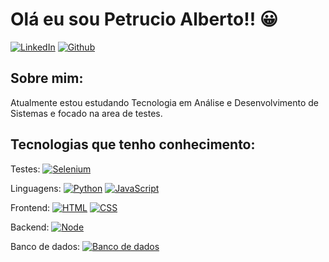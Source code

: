 # Olá eu sou Petrucio Alberto!! 😀

[![LinkedIn](https://img.shields.io/badge/LinkedIn-0077B5?style=for-the-badge&logo=linkedin&logoColor=white)](https://www.linkedin.com/feed/) [![Github](https://img.shields.io/badge/GitHub-100000?style=for-the-badge&logo=github&logoColor=white)](https://github.com/PetrucioAlberto)

## Sobre mim:

Atualmente estou estudando Tecnologia em Análise e Desenvolvimento de Sistemas e
focado na area de testes.





## Tecnologias que tenho conhecimento:

Testes:     [![Selenium](https://img.shields.io/badge/Selenium-43B02A?style=for-the-badge&logo=Selenium&logoColor=white)]()

Linguagens:     [![Python](https://img.shields.io/badge/Python-14354C?style=for-the-badge&logo=python&logoColor=white)]()   [![JavaScript](https://img.shields.io/badge/JavaScript-F7DF1E?style=for-the-badge&logo=javascript&logoColor=black)]()

Frontend:       [![HTML]( https://img.shields.io/badge/HTML5-E34F26?style=for-the-badge&logo=html5&logoColor=white)]() 
    [![CSS](https://img.shields.io/badge/CSS3-1572B6?style=for-the-badge&logo=css3&logoColor=white)]() 

Backend:     [![Node](https://img.shields.io/badge/Node.js-43853D?style=for-the-badge&logo=node.js&logoColor=white)]()


Banco de dados:     [![Banco de dados]( https://img.shields.io/badge/MySQL-005C84?style=for-the-badge&logo=mysql&logoColor=white)]()






